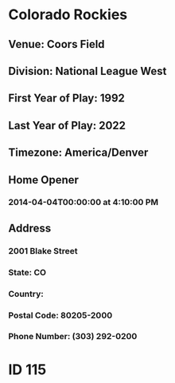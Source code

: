 # Colorado Rockies
## Venue: Coors Field
## Division: National League West
## First Year of Play: 1992
## Last Year of Play: 2022
## Timezone: America/Denver
## Home Opener
### 2014-04-04T00:00:00 at 4:10:00 PM
## Address
### 2001 Blake Street
### State: CO
### Country: 
### Postal Code: 80205-2000
### Phone Number: (303) 292-0200
# ID 115